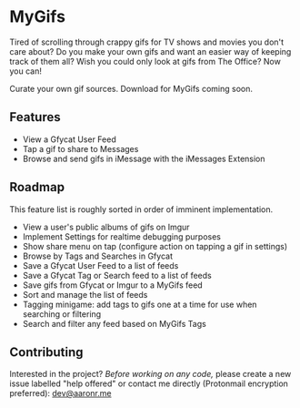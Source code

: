 # MyGifs

Tired of scrolling through crappy gifs for TV shows and movies you don't care about?
Do you make your own gifs and want an easier way of keeping track of them all?
Wish you could only look at gifs from The Office?
Now you can!

Curate your own gif sources. Download for MyGifs coming soon.

## Features

- View a Gfycat User Feed
- Tap a gif to share to Messages
- Browse and send gifs in iMessage with the iMessages Extension

## Roadmap

This feature list is roughly sorted in order of imminent implementation.

* View a user's public albums of gifs on Imgur
* Implement Settings for realtime debugging purposes
* Show share menu on tap (configure action on tapping a gif in settings)
* Browse by Tags and Searches in Gfycat
* Save a Gfycat User Feed to a list of feeds
* Save a Gfycat Tag or Search feed to a list of feeds
* Save gifs from Gfycat or Imgur to a MyGifs feed
* Sort and manage the list of feeds
* Tagging minigame: add tags to gifs one at a time for use when searching or filtering
* Search and filter any feed based on MyGifs Tags

## Contributing

Interested in the project? *Before working on any code,* please create a new issue labelled "help offered" or contact me directly (Protonmail encryption preferred): dev@aaronr.me
